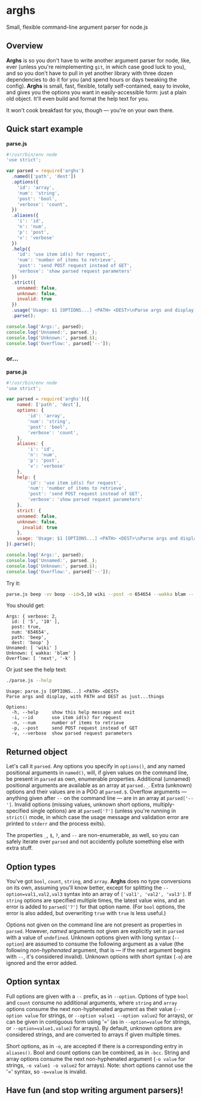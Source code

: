 # arghs
Small, flexible command-line argument parser for node.js

## Overview

**Arghs** is so you don't have to write another argument parser for node, like, ever (unless you're reimplementing `git`, in which case good luck to you), and so you don't have to pull in yet another library with three dozen dependencies to do it for you (and spend hours or days tweaking the config). **Arghs** is small, fast, flexible, totally self-contained, easy to invoke, and gives you the options you want in easily-accessible form: just a plain old object. It'll even build and format the help text for you.

It won't cook breakfast for you, though — you're on your own there.

## Quick start example

**parse.js**
```javascript
#!/usr/bin/env node
'use strict';

var parsed = require('arghs')
  .named(['path', 'dest'])
  .options({
    'id': 'array',
    'num': 'string',
    'post': 'bool',
    'verbose': 'count',
  })
  .aliases({
    'i': 'id',
    'n': 'num',
    'p': 'post',
    'v': 'verbose'
  })
  .help({
    'id': 'use item id(s) for request',
    'num': 'number of items to retrieve',
    'post': 'send POST request instead of GET',
    'verbose': 'show parsed request parameters'
  })
  .strict({
    unnamed: false,
    unknown: false,
    invalid: true
  })
  .usage('Usage: $1 [OPTIONS...] <PATH> <DEST>\nParse args and display, with PATH and DEST as just...things')
  .parse();

console.log('Args:', parsed);
console.log('Unnamed:', parsed._);
console.log('Unknown:', parsed.$);
console.log('Overflow:', parsed['--']);
```

### or...

**parse.js**
```javascript
#!/usr/bin/env node
'use strict';

var parsed = require('arghs')({
	named: ['path', 'dest'],
	options: {
		'id': 'array',
		'num': 'string',
		'post': 'bool',
		'verbose': 'count',
	},
	aliases: {
		'i': 'id',
		'n': 'num',
		'p': 'post',
		'v': 'verbose'
	},
	help: {
		'id': 'use item id(s) for request',
		'num': 'number of items to retrieve',
		'post': 'send POST request instead of GET',
		'verbose': 'show parsed request parameters'
	},
	strict: {
    unnamed: false,
    unknown: false,
	  invalid: true
	},
	usage: 'Usage: $1 [OPTIONS...] <PATH> <DEST>\nParse args and display, with PATH and DEST as just...things'
}).parse();

console.log('Args:', parsed);
console.log('Unnamed:', parsed._);
console.log('Unknown:', parsed.$);
console.log('Overflow:', parsed['--']);
```

Try it:
```bash
parse.js beep -vv boop --id=5,10 wiki --post -n 654654 --wakka blam -- next -k
```
You should get:
```
Args: { verbose: 2,
  id: [ '5', '10' ],
  post: true,
  num: '654654',
  path: 'beep',
  dest: 'boop' }
Unnamed: [ 'wiki' ]
Unknown: { wakka: 'blam' }
Overflow: [ 'next', '-k' ]
```

Or just see the help text:
```bash
./parse.js --help
```

```
Usage: parse.js [OPTIONS...] <PATH> <DEST>
Parse args and display, with PATH and DEST as just...things

Options:
  -h, --help     show this help message and exit
  -i, --id       use item id(s) for request
  -n, --num      number of items to retrieve
  -p, --post     send POST request instead of GET
  -v, --verbose  show parsed request parameters
```

## Returned object

Let's call it `parsed`. Any options you specify in `options()`, and any named positional arguments in `named()`, will, if given values on the command line, be present in `parsed` as own, enumerable properties. Additional (unnamed) positional arguments are available as an array at `parsed._`. Extra (unknown) options and their values are in a POO at `parsed.$`. Overflow arguments — anything given after `--` on the command line — are in an array at `parsed['--']`. Invalid options (missing values, unknown short options, multiply-specified single options) are at `parsed['?']` (unless you're running in `strict()` mode, in which case the usage message and validation error are printed to `stderr` and the process exits).

The properties `_`, `$`, `?`, and `--` are non-enumerable, as well, so you can safely iterate over `parsed` and not accidently pollute something else with extra stuff.

## Option types

You've got `bool`, `count`, `string`, and `array`. **Arghs** does no type conversions on its own, assuming you'll know better, except for splitting the `--option=val1,val2,val3` syntax into an array of `['val1', 'val2', 'val3']`. If `string` options are specified multiple times, the latest value wins, and an error is added to `parsed['?']` for that option name. (For `bool` options, the error is also added, but overwriting `true` with `true` is less useful.)

Options not given on the command line are not present as properties in `parsed`. However, *named* arguments not given are explicitly set in `parsed` with a value of `undefined`. Unknown options given with long syntax (`--option`) are assumed to consume the following argument as a value (the following *non-hyphenated* argument, that is — if the next argument begins with `--`, it's considered invalid). Unknown options with short syntax (`-o`) are ignored and the error added.

## Option syntax

Full options are given with a `--` prefix, as in `--option`. Options of type `bool` and `count` consume no additional arguments, where `string` and `array` options consume the next non-hyphenated argument as their value (`--option value` for strings, or `--option value1 --option value2` for arrays), or can be given in contiguous form using '=' (as in `--option=value` for strings, or `--option=value1,value2` for arrays). By default, unknown options are considered strings, and are converted to arrays if given multiple times.

Short options, as in `-o`, are accepted if there is a corresponding entry in `aliases()`. Bool and count options can be combined, as in `-bcc`. String and array options consume the next non-hyphenated argument (`-o value` for strings, `-o value1 -o value2` for arrays). Note: short options cannot use the '=' syntax, so `-o=value` is invalid.

## Have fun (and stop writing argument parsers)!

